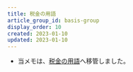 ```yaml
---
title: 税金の用語
article_group_id: basis-group
display_order: 10
created: 2023-01-10
updated: 2023-01-10
---
```

- 当メモは、[税金の用語](https://thinktwice.tech/economy/tax/term/)へ移管しました。